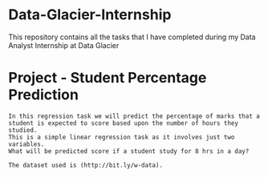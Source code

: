 # Data-Glacier-Internship
This repository contains all the tasks that I have completed during my Data Analyst Internship at Data Glacier

# Project - Student Percentage Prediction

    In this regression task we will predict the percentage of marks that a student is expected to score based upon the number of hours they studied. 
    This is a simple linear regression task as it involves just two variables.
    What will be predicted score if a student study for 8 hrs in a day?

    The dataset used is (http://bit.ly/w-data).
    
    

